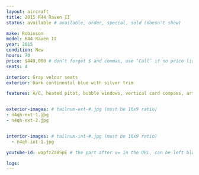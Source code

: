 ```yaml
---
layout: aircraft
title: 2015 R44 Raven II
status: available # available, order, special, sold (doesn't show)

make: Robinson
model: R44 Raven II
year: 2015
condition: New
hours: 70
price: $449,000 # don’t forget $ and commas, use ‘Call’ if no price listed
seats: 4

interior: Gray velour seats
exterior: Dark continental blue with silver trim

features: A/C, heated pitot, bubble windows, vertical card compass, artificial horizon, Kannad 406 ELT. Also avaialble with cargo hook and Zatz camera mount. Will export!


exterior-images: # tailnum-ext-#.jpg (must be 16x9 ratio)
- n4qh-ext-1.jpg
- n4qh-ext-2.jpg


interior-images: # tailnum-int-#.jpg (must be 16x9 ratio)
  - n4qh-int-1.jpg

youtube-id: wapfzZa85pE # the part after v= in the URL, can be left blank

logs:
---
```

